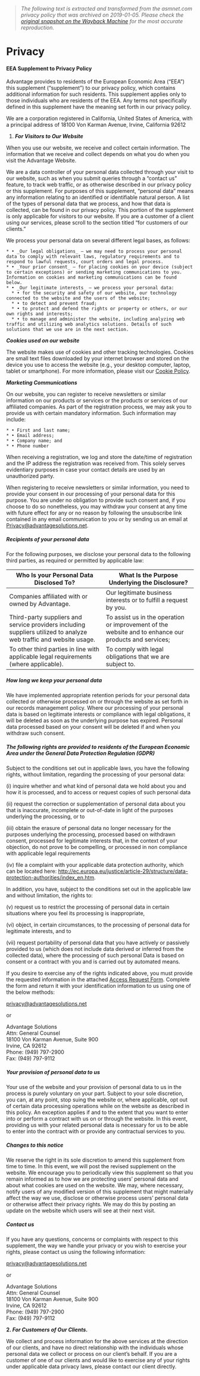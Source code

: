 > *The following text is extracted and transformed from the asmnet.com privacy policy that was archived on 2019-01-05. Please check the [original snapshot on the Wayback Machine](https://web.archive.org/web/20190105213310id_/https%3A//www.advantagesolutions.net/pages/privacy) for the most accurate reproduction.*

# Privacy

#### EEA Supplement to Privacy Policy

Advantage provides to residents of the European Economic Area (“EEA”) this supplement (“supplement”) to our privacy policy, which contains additional information for such residents. This supplement applies only to those individuals who are residents of the EEA. Any terms not specifically defined in this supplement have the meaning set forth in our privacy policy. 

We are a corporation registered in California, United States of America, with a principal address of 18100 Von Karman Avenue, Irvine, California 92612 

  1. **_For Visitors to Our Website_**

When you use our website, we receive and collect certain information. The information that we receive and collect depends on what you do when you visit the Advantage Website.

We are a data controller of your personal data collected through your visit to our website, such as when you submit queries through a “contact us” feature, to track web traffic, or as otherwise described in our privacy policy or this supplement. For purposes of this supplement, “personal data” means any information relating to an identified or identifiable natural person. A list of the types of personal data that we process, and how that data is collected, can be found in our privacy policy. This portion of the supplement is only applicable for visitors to our website. If you are a customer of a client using our services, please scroll to the section titled “for customers of our clients.” 

We process your personal data on several different legal bases, as follows:  


    * • _Our legal obligations_ – we may need to process your personal data to comply with relevant laws, regulatory requirements and to respond to lawful requests, court orders and legal process.
    * • _Your prior consent_ – for placing cookies on your device (subject to certain exceptions) or sending marketing communications to you. Information on cookies and marketing communications can be found below.
    * • _Our legitimate interests_ – we process your personal data: 
      * • for the security and safety of our website, our technology connected to the website and the users of the website;
      * • to detect and prevent fraud;
      * • to protect and defend the rights or property or others, or our own rights and interests;
      * • to manage and administer the website, including analyzing web traffic and utilizing web analytics solutions. Details of such solutions that we use are in the next section.



**_Cookies used on our website_**

The website makes use of cookies and other tracking technologies. Cookies are small text files downloaded by your internet browser and stored on the device you use to access the website (e.g., your desktop computer, laptop, tablet or smartphone). For more information, please visit our [Cookie Policy](https://web.archive.org/pages/cookie).

**_Marketing Communications_**

On our website, you can register to receive newsletters or similar information on our products or services or the products or services of our affiliated companies. As part of the registration process, we may ask you to provide us with certain mandatory information. Such information may include:

    * • First and last name;
    * • Email address;
    * • Company name; and
    * • Phone number



When receiving a registration, we log and store the date/time of registration and the IP address the registration was received from. This solely serves evidentiary purposes in case your contact details are used by an unauthorized party.

When registering to receive newsletters or similar information, you need to provide your consent in our processing of your personal data for this purpose. You are under no obligation to provide such consent and, if you choose to do so nonetheless, you may withdraw your consent at any time with future effect for any or no reason by following the unsubscribe link contained in any email communication to you or by sending us an email at [Privacy@advantagesolutions.net](mailto:Privacy@advantagesolutions.net).

##### Recipients of your personal data

For the following purposes, we disclose your personal data to the following third parties, as required or permitted by applicable law:

Who Is your Personal Data Disclosed To? | What Is the Purpose Underlying the Disclosure?  
---|---  
Companies affiliated with or owned by Advantage. | Our legitimate business interests or to fulfill a request by you.   
Third-party suppliers and service providers including suppliers utilized to analyze web traffic and website usage. | To assist us in the operation or improvement of the website and to enhance our products and services;  
To other third parties in line with applicable legal requirements (where applicable). | To comply with legal obligations that we are subject to.  
  


##### How long we keep your personal data

We have implemented appropriate retention periods for your personal data collected or otherwise processed on or through the website as set forth in our records management policy. Where our processing of your personal data is based on legitimate interests or compliance with legal obligations, it will be deleted as soon as the underlying purpose has expired. Personal data processed based on your consent will be deleted if and when you withdraw such consent.

##### The following rights are provided to residents of the European Economic Area under the General Data Protection Regulation (GDPR)

Subject to the conditions set out in applicable laws, you have the following rights, without limitation, regarding the processing of your personal data:

(i) inquire whether and what kind of personal data we hold about you and how it is processed, and to access or request copies of such personal data

(ii) request the correction or supplementation of personal data about you that is inaccurate, incomplete or out-of-date in light of the purposes underlying the processing, or to

(iii) obtain the erasure of personal data no longer necessary for the purposes underlying the processing, processed based on withdrawn consent, processed for legitimate interests that, in the context of your objection, do not prove to be compelling, or processed in non compliance with applicable legal requirements

(iv) file a complaint with your applicable data protection authority, which can be located here: <http://ec.europa.eu/justice/article-29/structure/data-protection-authorities/index_en.htm>.

In addition, you have, subject to the conditions set out in the applicable law and without limitation, the rights to:

(v) request us to restrict the processing of personal data in certain situations where you feel its processing is inappropriate,

(vi) object, in certain circumstances, to the processing of personal data for legitimate interests, and to

(vii) request portability of personal data that you have actively or passively provided to us (which does not include data derived or inferred from the collected data), where the processing of such personal Data is based on consent or a contract with you and is carried out by automated means.

If you desire to exercise any of the rights indicated above, you must provide the requested information in the attached [Access Request Form](https://web.archive.org/Content/pdfs/subject-access-request-form.pdf). Complete the form and return it with your identification information to us using one of the below methods:

[privacy@advantagesolutions.net](mailto:privacy@advantagesolutions.net)

or 

Advantage Solutions  
Attn: General Counsel  
18100 Von Karman Avenue, Suite 900   
Irvine, CA 92612   
Phone: (949) 797-2900  
Fax: (949) 797-9112

##### Your provision of personal data to us

Your use of the website and your provision of personal data to us in the process is purely voluntary on your part. Subject to your sole discretion, you can, at any point, stop suing the website or, where applicable, opt out of certain data processing operations while on the website as described in this policy. An exception applies if and to the extent that you want to enter into or perform a contract with us on or through the website. In this event, providing us with your related personal data is necessary for us to be able to enter into the contract with or provide any contractual services to you.

##### Changes to this notice

We reserve the right in its sole discretion to amend this supplement from time to time. In this event, we will post the revised supplement on the website. We encourage you to periodically view this supplement so that you remain informed as to how we are protecting users’ personal data and about what cookies are used on the website. We may, where necessary, notify users of any modified version of this supplement that might materially affect the way we use, disclose or otherwise process users’ personal data or otherwise affect their privacy rights. We may do this by posting an update on the website which users will see at their next visit.

##### Contact us

If you have any questions, concerns or complaints with respect to this supplement, the way we handle your privacy or you wish to exercise your rights, please contact us using the following information:

[privacy@advantagesolutions.net](mailto:privacy@advantagesolutions.net)

or 

Advantage Solutions  
Attn: General Counsel  
18100 Von Karman Avenue, Suite 900   
Irvine, CA 92612   
Phone: (949) 797-2900  
Fax: (949) 797-9112

**2. _For Customers of Our Clients._**

We collect and process information for the above services at the direction of our clients, and have no direct relationship with the individuals whose personal data we collect or process on our client’s behalf. If you are a customer of one of our clients and would like to exercise any of your rights under applicable data privacy laws, please contact our client directly.
